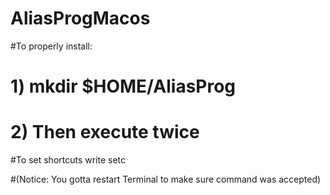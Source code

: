 # AliasProgMacos

#To properly install:

# 1) mkdir $HOME/AliasProg

# 2) Then execute twice

#To set shortcuts write setc

#(Notice: You gotta restart Terminal to make sure command was accepted)
